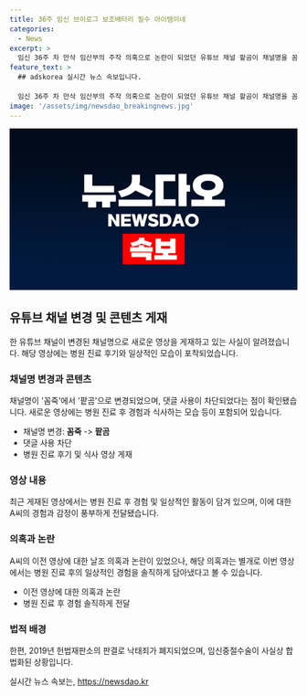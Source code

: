```yaml
---
title: 36주 임신 브이로그 보조배터리 필수 아이템이네
categories:
  - News
excerpt: >
  임신 36주 차 만삭 임산부의 주작 의혹으로 논란이 되었던 유튜브 채널 팥곰이 채널명을 꼼죽에서 변경하고, 댓글 사용을 막은 채 13일에 새 영상을 게재했다. 해당 영상에서는 병원 진료를 받은 후 당근을 갈아 주스를 마시고, 라면을 끓여 김치와 함께 먹는 모습이 담겼다. 이에 대한 의혹이 커지고 있는 가운데, 해당 채널의 이전 영상에도 날조 의혹이 나왔다. 한편, 헌법재판소의 낙태죄 폐지로 임신중절수술이 합법화됐지만 법 개정은 이뤄지지 않은 상황이다.
feature_text: >
  ## adskorea 실시간 뉴스 속보입니다.

  임신 36주 차 만삭 임산부의 주작 의혹으로 논란이 되었던 유튜브 채널 팥곰이 채널명을 꼼죽에서 변경하고, 댓글 사용을 막은 채 13일에 새 영상을 게재했다. 해당 영상에서는 병원 진료를 받은 후 당근을 갈아 주스를 마시고, 라면을 끓여 김치와 함께 먹는 모습이 담겼다. 이에 대한 의혹이 커지고 있는 가운데, 해당 채널의 이전 영상에도 날조 의혹이 나왔다. 한편, 헌법재판소의 낙태죄 폐지로 임신중절수술이 합법화됐지만 법 개정은 이뤄지지 않은 상황이다.
image: '/assets/img/newsdao_breakingnews.jpg'
---
```


<p><img src="/assets/img/newsdao_breakingnews.jpg" alt="adskorea 속보" /></p>

<h2 data-ke-size="size26">유튜브 채널 변경 및 콘텐츠 게재</h2>

<p data-ke-size="size16">한 유튜브 채널이 변경된 채널명으로 새로운 영상을 게재하고 있는 사실이 알려졌습니다. 해당 영상에는 병원 진료 후기와 일상적인 모습이 포착되었습니다.</p>

<h3>채널명 변경과 콘텐츠</h3>

<p data-ke-size="size16">채널명이 '꼼죽'에서 '팥곰'으로 변경되었으며, 댓글 사용이 차단되었다는 점이 확인됐습니다. 새로운 영상에는 병원 진료 후 경험과 식사하는 모습 등이 포함되어 있습니다.</p>

<ul>
  <li>채널명 변경: <b>꼼죽</b> -> <b>팥곰</b></li>
  <li>댓글 사용 차단</li>
  <li>병원 진료 후기 및 식사 영상 게재</li>
</ul>

<h3>영상 내용</h3>

<p data-ke-size="size16">최근 게재된 영상에서는 병원 진료 후 경험 및 일상적인 활동이 담겨 있으며, 이에 대한 A씨의 경험과 감정이 풍부하게 전달됐습니다.</p>

<h3>의혹과 논란</h3>

<p data-ke-size="size16">A씨의 이전 영상에 대한 날조 의혹과 논란이 있었으나, 해당 의혹과는 별개로 이번 영상에서는 병원 진료 후의 일상적인 경험을 솔직하게 담아냈다고 볼 수 있습니다.</p>

<ul>
  <li>이전 영상에 대한 의혹과 논란</li>
  <li>병원 진료 후 경험 솔직하게 전달</li>
</ul>

<h3>법적 배경</h3>

<p data-ke-size="size16">한편, 2019년 헌법재판소의 판결로 낙태죄가 폐지되었으며, 임신중절수술이 사실상 합법화된 상황입니다.</p>
실시간 뉴스 속보는, <a href="https://newsdao.kr" rel="dofollow">https://newsdao.kr</a>


